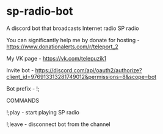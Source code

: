 # sp-radio-bot
A discord bot that broadcasts Internet radio SP radio

You can significantly help me by donate for hosting - https://www.donationalerts.com/r/teleport_2

My VK page - https://vk.com/telepuzik1

Invite bot - https://discord.com/api/oauth2/authorize?client_id=976913313281749012&permissions=8&scope=bot

Bot prefix - !;

COMMANDS

!;play - start playing SP radio

!;leave - disconnect bot from the channel
